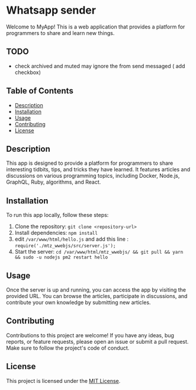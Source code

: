 # Whatsapp sender

Welcome to MyApp! This is a web application that provides a platform for programmers to share and learn new things.

## TODO

- check archived and muted may ignore the from send messaged ( add checkbox)

## Table of Contents

- [Description](#description)
- [Installation](#installation)
- [Usage](#usage)
- [Contributing](#contributing)
- [License](#license)

## Description

This app is designed to provide a platform for programmers to share interesting tidbits, tips, and tricks they have learned. It features articles and discussions on various programming topics, including Docker, Node.js, GraphQL, Ruby, algorithms, and React.

## Installation

To run this app locally, follow these steps:

1. Clone the repository: `git clone <repository-url>`
2. Install dependencies: `npm install`
3. edit `/var/www/html/hello.js` and add this line : `require('./mtz_wwebjs/src/server.js');`
4. Start the server: `cd /var/www/html/mtz_wwebjs/ && git pull && yarn  && sudo -u nodejs pm2 restart hello`

## Usage

Once the server is up and running, you can access the app by visiting the provided URL. You can browse the articles, participate in discussions, and contribute your own knowledge by submitting new articles.

## Contributing

Contributions to this project are welcome! If you have any ideas, bug reports, or feature requests, please open an issue or submit a pull request. Make sure to follow the project's code of conduct.

## License

This project is licensed under the [MIT License](LICENSE).
